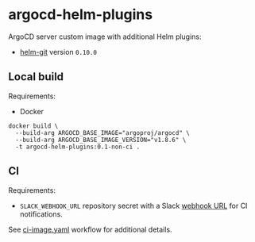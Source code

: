 # argocd-helm-plugins

ArgoCD server custom image with additional Helm plugins:
- [helm-git](https://github.com/aslafy-z/helm-git) version `0.10.0`

## Local build

Requirements:
- Docker

```shell
docker build \
  --build-arg ARGOCD_BASE_IMAGE="argoproj/argocd" \
  --build-arg ARGOCD_BASE_IMAGE_VERSION="v1.8.6" \
  -t argocd-helm-plugins:0.1-non-ci .
```

## CI

Requirements:
- `SLACK_WEBHOOK_URL` repository secret with a Slack [webhook URL](https://api.slack.com/messaging/webhooks) for CI notifications.

See [ci-image.yaml](.github/workflows/ci-image.yaml) workflow for additional details.
